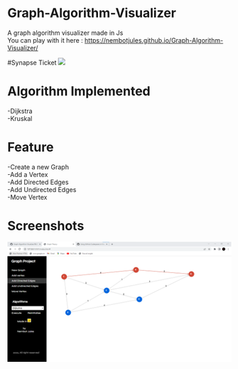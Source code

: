 # Graph-Algorithm-Visualizer
A graph algorithm visualizer made in Js <br>
You can play with it here : https://nembotjules.github.io/Graph-Algorithm-Visualizer/

#Synapse Ticket
<img src="https://github.com/NembotJules/WEB-PROJECT/blob/main/DijkstraVisualizer/212491770-40a6ceb2-ba52-4b7a-9b1d-3a35d3ceb162.png">
# Algorithm Implemented

-Dijkstra <br>
-Kruskal

# Feature 
-Create a new Graph <br>
-Add a Vertex     <br>
-Add Directed Edges  <br>
-Add Undirected Edges <br>
-Move Vertex

# Screenshots
<img src="https://github.com/NembotJules/Graph-Algorithm-Visualizer/blob/main/Capture%20d%E2%80%99%C3%A9cran%202022-12-23%20065428.png">
